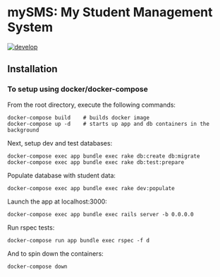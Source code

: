 # mySMS: My Student Management System

[![develop](https://github.com/Luke-kb/mySMS/actions/workflows/rspec.yml/badge.svg)](https://github.com/Luke-kb/mySMS/actions/workflows/rspec.yml)
## Installation

### To setup using docker/docker-compose

From the root directory, execute the following commands:

```
docker-compose build    # builds docker image
docker-compose up -d    # starts up app and db containers in the background
``` 

Next, setup dev and test databases:

```
docker-compose exec app bundle exec rake db:create db:migrate
docker-compose exec app bundle exec rake db:test:prepare
```

Populate database with student data:
```
docker-compose exec app bundle exec rake dev:populate
```

Launch the app at localhost:3000:

```
docker-compose exec app bundle exec rails server -b 0.0.0.0
```

Run rspec tests:
```
docker-compose run app bundle exec rspec -f d
``` 

And to spin down the containers:
```
docker-compose down
```
